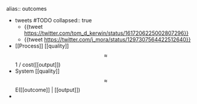 alias:: outcomes

- tweets #TODO
  collapsed:: true
	- {{tweet https://twitter.com/tom_d_kerwin/status/1617206225002807296}}
	- {{tweet https://twitter.com/j_mora/status/1297307564422512640}}
- [[Process]] [[quality]] $$\approx$$ 1 / cost([[output]])
- System [[quality]] $$\approx$$ E([[outcome]] | [[output]])
-
